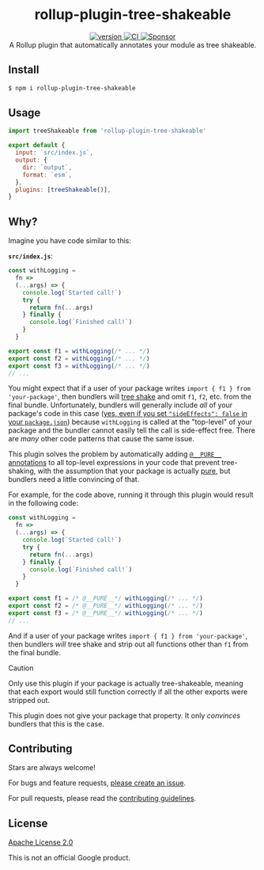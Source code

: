 <h1 align="center">
  rollup-plugin-tree-shakeable
</h1>

<div align="center">
  <a href="https://npmjs.org/package/rollup-plugin-tree-shakeable">
    <img src="https://badgen.net/npm/v/rollup-plugin-tree-shakeable" alt="version" />
  </a>
  <a href="https://github.com/TomerAberbach/rollup-plugin-tree-shakeable/actions">
    <img src="https://github.com/TomerAberbach/rollup-plugin-tree-shakeable/workflows/CI/badge.svg" alt="CI" />
  </a>
  <a href="https://github.com/sponsors/TomerAberbach">
    <img src="https://img.shields.io/static/v1?label=Sponsor&message=%E2%9D%A4&logo=GitHub&color=%23fe8e86" alt="Sponsor">
  </a>
</div>

<div align="center">
  A Rollup plugin that automatically annotates your module as tree shakeable.
</div>

## Install

```sh
$ npm i rollup-plugin-tree-shakeable
```

## Usage

```js
import treeShakeable from 'rollup-plugin-tree-shakeable'

export default {
  input: `src/index.js`,
  output: {
    dir: `output`,
    format: `esm`,
  },
  plugins: [treeShakeable()],
}
```

## Why?

Imagine you have code similar to this:

**`src/index.js`**:

<!-- eslint-disable no-inline-comments -->

```js
const withLogging =
  fn =>
  (...args) => {
    console.log(`Started call!`)
    try {
      return fn(...args)
    } finally {
      console.log(`Finished call!`)
    }
  }

export const f1 = withLogging(/* ... */)
export const f2 = withLogging(/* ... */)
export const f3 = withLogging(/* ... */)
// ...
```

You might expect that if a user of your package writes
`import { f1 } from 'your-package'`, then bundlers will
[tree shake](https://developer.mozilla.org/en-US/docs/Glossary/Tree_shaking) and
omit `f1`, `f2`, etc. from the final bundle. Unfortunately, bundlers will
generally include _all_ of your package's code in this case
([yes, even if you set `"sideEffects": false` in your `package.json`](https://github.com/evanw/esbuild/issues/1241))
because `withLogging` is called at the "top-level" of your package and the
bundler cannot easily tell the call is side-effect free. There are _many_ other
code patterns that cause the same issue.

This plugin solves the problem by automatically adding
[`@__PURE__` annotations](https://esbuild.github.io/api/#pure) to all top-level
expressions in your code that prevent tree-shaking, with the assumption that
your package is actually [pure](https://en.wikipedia.org/wiki/Pure_function),
but bundlers need a little convincing of that.

For example, for the code above, running it through this plugin would result in
the following code:

<!-- eslint-disable no-inline-comments -->

```js
const withLogging =
  fn =>
  (...args) => {
    console.log(`Started call!`)
    try {
      return fn(...args)
    } finally {
      console.log(`Finished call!`)
    }
  }

export const f1 = /* @__PURE__*/ withLogging(/* ... */)
export const f2 = /* @__PURE__*/ withLogging(/* ... */)
export const f3 = /* @__PURE__*/ withLogging(/* ... */)
// ...
```

And if a user of your package writes `import { f1 } from 'your-package'`, then
bundlers _will_ tree shake and strip out all functions other than `f1` from the
final bundle.

> [!CAUTION]
>
> Only use this plugin if your package is actually tree-shakeable, meaning that
> each export would still function correctly if all the other exports were
> stripped out.
>
> This plugin does not give your package that property. It only _convinces_
> bundlers that this is the case.

## Contributing

Stars are always welcome!

For bugs and feature requests,
[please create an issue](https://github.com/TomerAberbach/rollup-plugin-tree-shakeable/issues/new).

For pull requests, please read the
[contributing guidelines](https://github.com/TomerAberbach/rollup-plugin-tree-shakeable/blob/main/contributing.md).

## License

[Apache License 2.0](https://github.com/TomerAberbach/rollup-plugin-tree-shakeable/blob/main/license)

This is not an official Google product.
